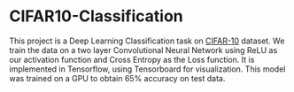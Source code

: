 # CIFAR10-Classification
This project is a Deep Learning Classification task on [CIFAR-10](http://www.cs.toronto.edu/~kriz/cifar.html) dataset. We train the data on a two layer Convolutional Neural Network using ReLU as our activation function and Cross Entropy as the Loss function. It is implemented in Tensorflow, using Tensorboard for visualization.
This model was trained on a GPU to obtain 65% accuracy on test data.
